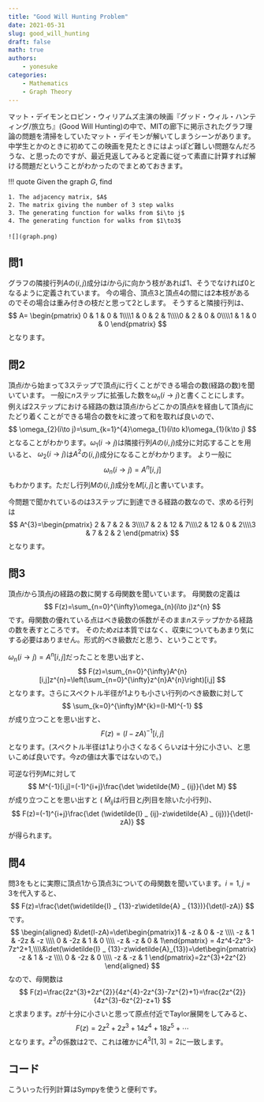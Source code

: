 ```yaml
---
title: "Good Will Hunting Problem"
date: 2021-05-31
slug: good_will_hunting
draft: false
math: true
authors:
    - yonesuke
categories:
    - Mathematics
    - Graph Theory
---
```


マット・デイモンとロビン・ウィリアムズ主演の映画『グッド・ウィル・ハンティング/旅立ち』(Good Will Hunting)の中で、MITの廊下に掲示されたグラフ理論の問題を清掃をしていたマット・デイモンが解いてしまうシーンがあります。
中学生とかのときに初めてこの映画を見たときにはよっぽど難しい問題なんだろうな、と思ったのですが、最近見返してみると定義に従って素直に計算すれば解ける問題だということがわかったのでまとめておきます。

!!! quote
    Given the graph $G$, find

    1. The adjacency matrix, $A$
    2. The matrix giving the number of 3 step walks
    3. The generating function for walks from $i\to j$
    4. The generating function for walks from $1\to3$

    ![](graph.png)

<!-- more -->

## 問1
グラフの隣接行列$A$の$(i,j)$成分は$i$から$j$に向かう枝があれば$1$、そうでなければ$0$となるように定義されています。
今の場合、頂点$3$と頂点$4$の間には2本枝があるのでその場合は重み付きの枝だと思って$2$とします。
そうすると隣接行列は、
$$
A=
\begin{pmatrix}
0 & 1 & 0 & 1\\\\1 & 0 & 2 & 1\\\\0 & 2 & 0 & 0\\\\1 & 1 & 0 & 0
\end{pmatrix}
$$
となります。

## 問2
頂点$i$から始まって3ステップで頂点$j$に行くことができる場合の数(経路の数)を聞いています。
一般に$n$ステップに拡張した数を$\omega_{n}(i\to j)$と書くことにします。
例えば2ステップにおける経路の数は頂点$i$からどこかの頂点$k$を経由して頂点$j$にたどり着くことができる場合の数を$k$に渡って和を取れば良いので、
$$
\omega_{2}(i\to j)=\sum_{k=1}^{4}\omega_{1}(i\to k)\omega_{1}(k\to j)
$$
となることがわかります。$\omega_{1}(i\to j)$は隣接行列$A$の$(i,j)$成分に対応することを用いると、
$\omega_{2}(i\to j)$は$A^{2}$の$(i,j)$成分になることがわかります。
より一般に
$$
\omega_{n}(i\to j)=A^{n}[i,j]
$$
もわかります。ただし行列$M$の$(i,j)$成分を$M[i,j]$と書いています。

今問題で聞かれているのは3ステップに到達できる経路の数なので、求める行列は
$$
A^{3}=\begin{pmatrix}
2 & 7 & 2 & 3\\\\7 & 2 & 12 & 7\\\\2 & 12 & 0 & 2\\\\3 & 7 & 2 & 2
\end{pmatrix}
$$
となります。

## 問3
頂点$i$から頂点$j$の経路の数に関する母関数を聞いています。
母関数の定義は
$$
F(z)=\sum_{n=0}^{\infty}\omega_{n}(i\to j)z^{n}
$$
です。母関数の優れている点はべき級数の係数がそのまま$n$ステップかかる経路の数を表すところです。
そのため$z$は本質ではなく、収束についてもあまり気にする必要はありません。形式的べき級数だと思う、ということです。

$\omega_{n}(i\to j)=A^{n}[i,j]$だったことを思い出すと、
$$
F(z)=\sum_{n=0}^{\infty}A^{n}[i,j]z^{n}=\left(\sum_{n=0}^{\infty}z^{n}A^{n}\right)[i,j]
$$
となります。さらにスペクトル半径が1よりも小さい行列のべき級数に対して
$$
\sum_{k=0}^{\infty}M^{k}=(I-M)^{-1}
$$
が成り立つことを思い出すと、
$$
F(z)=(I-zA)^{-1}[i,j]
$$
となります。(スペクトル半径は1より小さくなるくらい$z$は十分に小さい、と思いこめば良いです。今$z$の値は大事ではないので。)

可逆な行列$M$に対して
$$
M^{-1}[i,j]=(-1)^{i+j}\frac{\det \widetilde{M} _ {ij}}{\det M}
$$
が成り立つことを思い出すと
( $\widetilde{M} _ {ij}$は$i$行目と$j$列目を除いた小行列)、
$$
F(z)=(-1)^{i+j}\frac{\det (\widetilde{I} _ {ij}-z\widetilde{A} _ {ij})}{\det(I-zA)}
$$
が得られます。

## 問4
問3をもとに実際に頂点1から頂点3についての母関数を聞いています。$i=1, j=3$を代入すると、
$$
F(z)=\frac{\det(\widetilde{I} _ {13}-z\widetilde{A} _ {13})}{\det(I-zA)}
$$
です。
$$
\begin{aligned}
&\det(I-zA)=\det\begin{pmatrix}1 & -z & 0 & -z \\\\ -z & 1 & -2z & -z \\\\ 0 & -2z & 1 & 0 \\\\ -z & -z & 0 & 1\end{pmatrix} = 4z^4-2z^3-7z^2+1,\\\\&\det(\widetilde{I} _ {13}-z\widetilde{A}_{13})=\det\begin{pmatrix} -z & 1 & -z \\\\ 0 & -2z & 0 \\\\ -z & -z & 1 \end{pmatrix}=2z^{3}+2z^{2}
\end{aligned}
$$
なので、母関数は
$$
F(z)=\frac{2z^{3}+2z^{2}}{4z^{4}-2z^{3}-7z^{2}+1}=\frac{2z^{2}}{4z^{3}-6z^{2}-z+1}
$$
と求まります。$z$が十分に小さいと思って原点付近でTaylor展開をしてみると、
$$
F(z)=2z^{2}+2z^{3}+14z^{4}+18z^{5}+\cdots
$$
となります。$z^{3}$の係数は2で、これは確かに$A^{3}[1,3]=2$に一致します。

## コード
こういった行列計算はSympyを使うと便利です。

<script src="https://gist.github.com/yonesuke/44694b88d8d92eebe7d69fd7182ac444.js"></script>